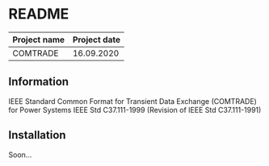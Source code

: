 # README #

| Project name     | Project date |
| ---------------- | ------------ |
| COMTRADE         |  16.09.2020  |

Information
-----------

IEEE Standard Common Format for Transient Data Exchange (COMTRADE) for Power Systems
IEEE Std C37.111-1999 (Revision of IEEE Std C37.111-1991)

Installation
------------

Soon...
